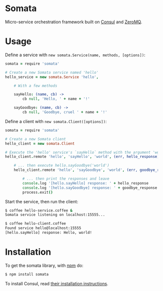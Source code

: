 Somata
=====

Micro-service orchestration framework built on [Consul](http://www.consul.io) and [ZeroMQ](http://zeromq.org).

# Usage

Define a service with `new somata.Service(name, methods, [options])`:

```coffee
somata = require 'somata'

# Create a new Somata service named 'hello'
hello_service = new somata.Service 'hello',

    # With a few methods

    sayHello: (name, cb) ->
        cb null, 'Hello, ' + name + '!'

    sayGoodbye: (name, cb) ->
        cb null, 'Goodbye, cruel ' + name + '!'
```

Define a client with `new somata.Client([options])`:

```coffee
somata = require 'somata'

# Create a new Somata client
hello_client = new somata.Client

# Execute the 'hello' service's `sayHello` method with the argument 'world' ...
hello_client.remote 'hello', 'sayHello', 'world', (err, hello_response) ->

    # ... then execute hello.sayGoodbye('world')
    hello_client.remote 'hello', 'sayGoodbye', 'world', (err, goodbye_response) ->

        # ... then print the responses and leave
        console.log '[hello.sayHello] response: ' + hello_response
        console.log '[hello.sayGoodbye] response: ' + goodbye_response
        process.exit()
```

Start the service, then run the client:

```sh
$ coffee hello-service.coffee &
Somata service listening on localhost:15555...

$ coffee hello-client.coffee
Found service hello@localhost:15555
[hello.sayHello] response: Hello, world!
```

# Installation

To get the somata library, with [npm](http://npmjs.org) do:

```sh
$ npm install somata
```

To install Consul, read [their installation instructions](http://www.consul.io/intro/getting-started/install.html).
